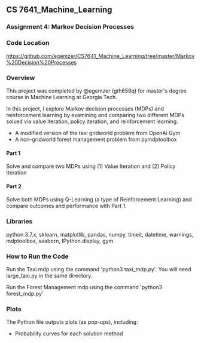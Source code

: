 ## CS 7641_Machine_Learning 
### Assignment 4: Markov Decision Processes

### Code Location
https://github.com/egemzer/CS7641_Machine_Learning/tree/master/Markov%20Decision%20Processes

### Overview

This project was completed by @egemzer (gth659q) for master's degree course in Machine Learning at Georgia Tech. 

In this project, I explore Markov decision processes (MDPs) and reinforcement learning by examining and comparing two different MDPs solved via value iteration, policy iteration, and reinforcement learning.
+ A modified version of the taxi gridworld problem from OpenAi Gym
+ A non-gridworld forest management problem from pymdptoolbox

#### Part 1 
Solve and compare two MDPs using (1) Value Iteration and (2) Policy Iteration

#### Part 2
Solve both MDPs using Q-Learning (a type of Reinforcement Learning) and compare outcomes and performance with Part 1.

### Libraries
python 3.7.x, sklearn, matplotlib, pandas, numpy, timeit, datetime, warnings, mdptoolbox, seaborn, IPython.display, gym

### How to Run the Code
Run the Taxi mdp using the command 'python3 taxi_mdp.py'. You will need large_taxi.py in the same directory.

Run the Forest Management mdp using the command 'python3 forest_mdp.py'

### Plots
The Python file outputs plots (as pop-ups), including:
- Probability curves for each solution method